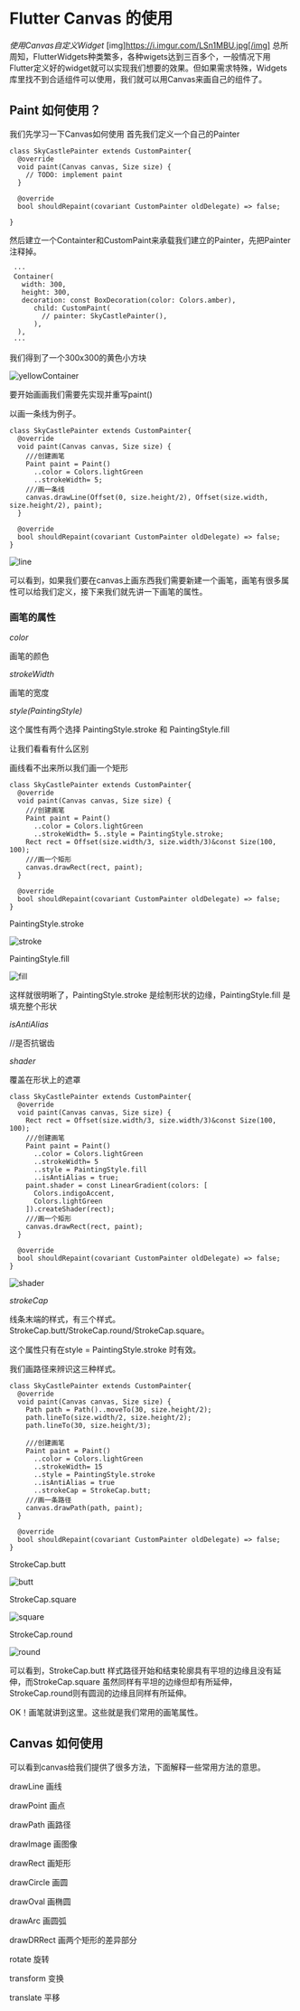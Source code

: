 # Flutter Canvas 的使用
*使用Canvas自定义Widget*
[img]https://i.imgur.com/LSn1MBU.jpg[/img]
总所周知，FlutterWidgets种类繁多，各种wigets达到三百多个，一般情况下用Flutter定义好的widget就可以实现我们想要的效果。但如果需求特殊，Widgets库里找不到合适组件可以使用，我们就可以用Canvas来画自己的组件了。

## Paint 如何使用？
我们先学习一下Canvas如何使用
首先我们定义一个自己的Painter
```
class SkyCastlePainter extends CustomPainter{
  @override
  void paint(Canvas canvas, Size size) {
    // TODO: implement paint
  }

  @override
  bool shouldRepaint(covariant CustomPainter oldDelegate) => false;

}
```
然后建立一个Containter和CustomPaint来承载我们建立的Painter，先把Painter注释掉。
```
 ···
 Container(
   width: 300,
   height: 300,
   decoration: const BoxDecoration(color: Colors.amber),
      child: CustomPaint(
        // painter: SkyCastlePainter(),
      ),
  ),
 ···
```
我们得到了一个300x300的黄色小方块

![yellowContainer](https://i.imgur.com/bSOkO2o.png)

要开始画画我们需要先实现并重写paint()

以画一条线为例子。
```
class SkyCastlePainter extends CustomPainter{
  @override
  void paint(Canvas canvas, Size size) {
    ///创建画笔
    Paint paint = Paint()
      ..color = Colors.lightGreen
      ..strokeWidth= 5;
    ///画一条线
    canvas.drawLine(Offset(0, size.height/2), Offset(size.width, size.height/2), paint);
  }

  @override
  bool shouldRepaint(covariant CustomPainter oldDelegate) => false;
}
```
![line](https://i.imgur.com/Su7aU8T.png)

可以看到，如果我们要在canvas上画东西我们需要新建一个画笔，画笔有很多属性可以给我们定义，接下来我们就先讲一下画笔的属性。
### 画笔的属性
*color*

画笔的颜色

*strokeWidth*

画笔的宽度

*style(PaintingStyle)*

这个属性有两个选择 PaintingStyle.stroke 和 PaintingStyle.fill 

让我们看看有什么区别

画线看不出来所以我们画一个矩形
```
class SkyCastlePainter extends CustomPainter{
  @override
  void paint(Canvas canvas, Size size) {
    ///创建画笔
    Paint paint = Paint()
      ..color = Colors.lightGreen
      ..strokeWidth= 5..style = PaintingStyle.stroke;
    Rect rect = Offset(size.width/3, size.width/3)&const Size(100, 100);
    ///画一个矩形
    canvas.drawRect(rect, paint);
  }

  @override
  bool shouldRepaint(covariant CustomPainter oldDelegate) => false;
}
```
PaintingStyle.stroke

![stroke](https://i.imgur.com/U41oX5t.png)

PaintingStyle.fill

![fill](https://i.imgur.com/kZbaXxQ.png)

这样就很明晰了，PaintingStyle.stroke 是绘制形状的边缘，PaintingStyle.fill 是填充整个形状

*isAntiAlias*

//是否抗锯齿

*shader*

覆盖在形状上的遮罩
```
class SkyCastlePainter extends CustomPainter{
  @override
  void paint(Canvas canvas, Size size) {
    Rect rect = Offset(size.width/3, size.width/3)&const Size(100, 100);
    ///创建画笔
    Paint paint = Paint()
      ..color = Colors.lightGreen
      ..strokeWidth= 5
      ..style = PaintingStyle.fill
      ..isAntiAlias = true;
    paint.shader = const LinearGradient(colors: [
      Colors.indigoAccent,
      Colors.lightGreen
    ]).createShader(rect);
    ///画一个矩形
    canvas.drawRect(rect, paint);
  }

  @override
  bool shouldRepaint(covariant CustomPainter oldDelegate) => false;
}
```
![shader](https://i.imgur.com/bakklq5.png)


*strokeCap*

线条末端的样式，有三个样式。StrokeCap.butt/StrokeCap.round/StrokeCap.square。

这个属性只有在style = PaintingStyle.stroke 时有效。

我们画路径来辨识这三种样式。
```
class SkyCastlePainter extends CustomPainter{
  @override
  void paint(Canvas canvas, Size size) {
    Path path = Path()..moveTo(30, size.height/2);
    path.lineTo(size.width/2, size.height/2);
    path.lineTo(30, size.height/3);

    ///创建画笔
    Paint paint = Paint()
      ..color = Colors.lightGreen
      ..strokeWidth= 15
      ..style = PaintingStyle.stroke
      ..isAntiAlias = true
      ..strokeCap = StrokeCap.butt;
    ///画一条路径
    canvas.drawPath(path, paint);
  }

  @override
  bool shouldRepaint(covariant CustomPainter oldDelegate) => false;
}

```

StrokeCap.butt

![butt](https://i.imgur.com/KstcfOt.png)

StrokeCap.square

![square](https://i.imgur.com/tgbjCkU.png)

StrokeCap.round

![round](https://i.imgur.com/7vFSvd7.png)

可以看到，StrokeCap.butt 样式路径开始和结束轮廓具有平坦的边缘且没有延伸，而StrokeCap.square
虽然同样有平坦的边缘但却有所延伸，StrokeCap.round则有圆润的边缘且同样有所延伸。

OK！画笔就讲到这里。这些就是我们常用的画笔属性。

## Canvas 如何使用
可以看到canvas给我们提供了很多方法，下面解释一些常用方法的意思。

drawLine	画线

drawPoint	画点

drawPath	画路径

drawImage	画图像

drawRect	画矩形

drawCircle	画圆

drawOval	画椭圆

drawArc	画圆弧

drawDRRect 画两个矩形的差异部分

rotate 旋转

transform 变换

translate 平移











